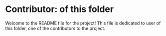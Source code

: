 # Contributor: of this folder

Welcome to the README file for the project! This file is dedicated to user of this folder, one of the contributors to the project.